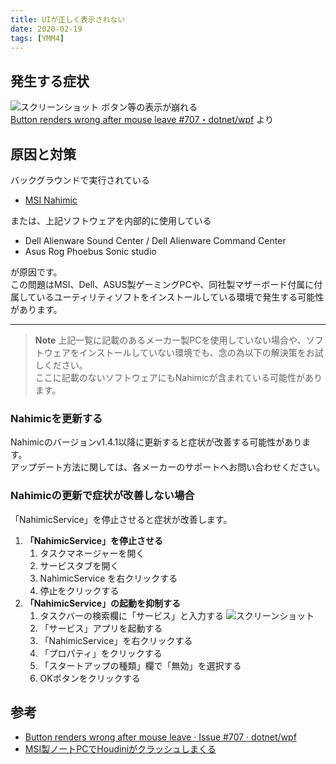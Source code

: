 ```yaml
---
title: UIが正しく表示されない
date: 2020-02-19
tags: [YMM4]
---
```

## 発生する症状
![スクリーンショット](uiが正しく表示されない1.png)
ボタン等の表示が崩れる  
[Button renders wrong after mouse leave #707・dotnet/wpf](https://github.com/dotnet/wpf/issues/707) より

 
## 原因と対策
バックグラウンドで実行されている

- [MSI Nahimic](https://jp.msi.com/page/nahimic)

または、上記ソフトウェアを内部的に使用している

- Dell Alienware Sound Center / Dell Alienware Command Center
- Asus Rog Phoebus Sonic studio

が原因です。  
この問題はMSI、Dell、ASUS製ゲーミングPCや、同社製マザーボード付属に付属しているユーティリティソフトをインストールしている環境で発生する可能性があります。

---

> **Note**
> 上記一覧に記載のあるメーカー製PCを使用していない場合や、ソフトウェアをインストールしていない環境でも、念の為以下の解決策をお試しください。  
> ここに記載のないソフトウェアにもNahimicが含まれている可能性があります。

### Nahimicを更新する
Nahimicのバージョンv1.4.1以降に更新すると症状が改善する可能性があります。  
アップデート方法に関しては、各メーカーのサポートへお問い合わせください。

### Nahimicの更新で症状が改善しない場合
「NahimicService」を停止させると症状が改善します。

1. **「NahimicService」を停止させる**
    1. タスクマネージャーを開く
    1. サービスタブを開く
    1. NahimicService を右クリックする
    1. 停止をクリックする
1. **「NahimicService」の起動を抑制する**
    1. タスクバーの検索欄に「サービス」と入力する
    ![スクリーンショット](uiが正しく表示されない2.png)
    1. 「サービス」アプリを起動する
    1. 「NahimicService」を右クリックする
    1. 「プロパティ」をクリックする
    1. 「スタートアップの種類」欄で「無効」を選択する
    1. OKボタンをクリックする

## 参考
- [Button renders wrong after mouse leave · Issue #707 · dotnet/wpf](https://github.com/dotnet/wpf/issues/707)
- [MSI製ノートPCでHoudiniがクラッシュしまくる](https://qiita.com/amagitakayosi/items/91650875f7dc513961b8)